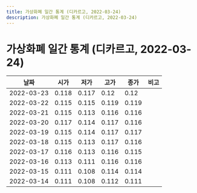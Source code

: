 ```yaml
---
title: 가상화폐 일간 통계 (디카르고, 2022-03-24)
description: 가상화폐 일간 통계 (디카르고, 2022-03-24)
---
```


가상화폐 일간 통계 (디카르고, 2022-03-24)
===

|날짜|시가|저가|고가|종가|비고|
|--|--|--|--|--|--|
|2022-03-23|0.118|0.117|0.12|0.12|    |
|2022-03-22|0.115|0.115|0.119|0.119|    |
|2022-03-21|0.115|0.113|0.116|0.116|    |
|2022-03-20|0.117|0.114|0.117|0.116|    |
|2022-03-19|0.115|0.114|0.117|0.117|    |
|2022-03-18|0.115|0.113|0.117|0.116|    |
|2022-03-17|0.116|0.113|0.116|0.115|    |
|2022-03-16|0.113|0.111|0.116|0.116|    |
|2022-03-15|0.111|0.108|0.114|0.114|    |
|2022-03-14|0.111|0.108|0.112|0.111|    |
